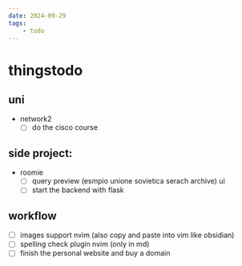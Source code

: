 ```yaml
---
date: 2024-09-29 
tags: 
    - todo
---
```





# thingstodo

## uni 
- network2 
    - [ ] do the cisco course

## side project:
- roomie 
    - [ ] query preview (esmpio unione sovietica serach archive) ui
    - [ ] start the backend with flask

## workflow

- [ ] images support nvim (also copy and paste into vim like obsidian)
- [ ] spelling check plugin nvim (only in md)
- [ ] finish the personal website and buy a domain
